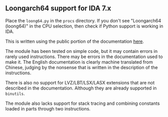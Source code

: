 ## Loongarch64 support for IDA 7.x

Place the `loong64.py` in the `procs` directory.
If you don't see "Loongarch64 (loong64)" in the CPU selection, then check if Python support is working in IDA.

This is written using the public portion of the documentation [here](https://loongson.github.io/LoongArch-Documentation/LoongArch-Vol1-EN.html).

The module has been tested on simple code, but it may contain errors in rarely used instructions. There may be errors in the documentation used to make it. The English documentation is clearly machine translated from Chinese, judging by the nonsense that is written in the description of the instructions.

There is also no support for LVZ/LBT/LSX/LASX extensions that are not described in the documentation. Although they are already supported in `binutils`.

The module also lacks support for stack tracing and combining constants loaded in parts through two instructions.

